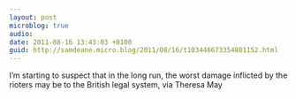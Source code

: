 ```yaml
---
layout: post
microblog: true
audio: 
date: 2011-08-16 13:43:03 +0100
guid: http://samdeane.micro.blog/2011/08/16/t103446673354801152.html
---
```

I’m starting to suspect that in the long run, the worst damage inflicted by the rioters may be to the British legal system, via Theresa May
